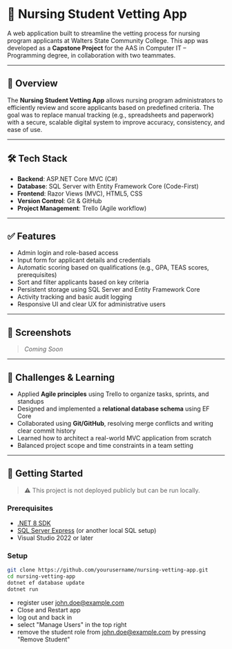 # 🏥 Nursing Student Vetting App

A web application built to streamline the vetting process for nursing program applicants at Walters State Community College. This app was developed as a **Capstone Project** for the AAS in Computer IT – Programming degree, in collaboration with two teammates.

---

## 📌 Overview

The **Nursing Student Vetting App** allows nursing program administrators to efficiently review and score applicants based on predefined criteria. The goal was to replace manual tracking (e.g., spreadsheets and paperwork) with a secure, scalable digital system to improve accuracy, consistency, and ease of use.

---

## 🛠️ Tech Stack

- **Backend**: ASP.NET Core MVC (C#)
- **Database**: SQL Server with Entity Framework Core (Code-First)
- **Frontend**: Razor Views (MVC), HTML5, CSS
- **Version Control**: Git & GitHub
- **Project Management**: Trello (Agile workflow)

---

## ✅ Features

- Admin login and role-based access
- Input form for applicant details and credentials
- Automatic scoring based on qualifications (e.g., GPA, TEAS scores, prerequisites)
- Sort and filter applicants based on key criteria
- Persistent storage using SQL Server and Entity Framework Core
- Activity tracking and basic audit logging
- Responsive UI and clear UX for administrative users

---

## 📸 Screenshots

<!-- Add screenshots here if you have them -->
> _Coming Soon_

---

## 🚧 Challenges & Learning

- Applied **Agile principles** using Trello to organize tasks, sprints, and standups  
- Designed and implemented a **relational database schema** using EF Core  
- Collaborated using **Git/GitHub**, resolving merge conflicts and writing clear commit history  
- Learned how to architect a real-world MVC application from scratch  
- Balanced project scope and time constraints in a team setting

---

## 🚀 Getting Started

> ⚠️ This project is not deployed publicly but can be run locally.

### Prerequisites

- [.NET 8 SDK](https://dotnet.microsoft.com/en-us/download)
- [SQL Server Express](https://www.microsoft.com/en-us/sql-server/sql-server-downloads) (or another local SQL setup)
- Visual Studio 2022 or later

### Setup

```bash
git clone https://github.com/yourusername/nursing-vetting-app.git
cd nursing-vetting-app
dotnet ef database update
dotnet run
```
- register user john.doe@example.com
- Close and Restart app
- log out and back in
- select "Manage Users" in the top right
- remove the student role from john.doe@example.com by pressing "Remove Student" 
